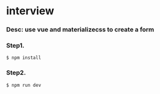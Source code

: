 # interview

### Desc: use vue and materializecss to create a form



### Step1.

```
$ npm install
```

### Step2.

```
$ npm run dev
```

